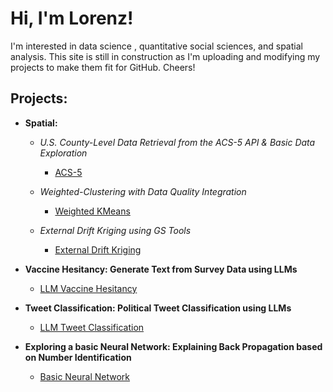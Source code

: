 

<h1>Hi, I'm Lorenz!</h1>
<p class="normal-text">I'm interested in data science , quantitative social sciences, and spatial analysis. This site is still in construction as I'm uploading and modifying my projects to make them fit for GitHub. Cheers! </p>
<h2>Projects:</h2>

- **Spatial:**
  - *U.S. County-Level Data Retrieval from the ACS-5 API & Basic Data Exploration*
    - [ACS-5](https://github.com/LorenzEh/ACS-5)

  - *Weighted-Clustering with Data Quality Integration*
    - [Weighted KMeans](https://github.com/LorenzEh/Weighted-Clustering)
   
  - *External Drift Kriging using GS Tools*
    - [External Drift Kriging](https://github.com/LorenzEh/ExternalDriftKriging/tree/main)

- <b>Vaccine Hesitancy: Generate Text from Survey Data using LLMs</b>
  - [LLM Vaccine Hesitancy](https://github.com/LorenzEh/LLM-Vaccine-Hesitency)

- <b>Tweet Classification: Political Tweet Classification using LLMs</b>
  - [LLM Tweet Classification](https://github.com/LorenzEh/Tweet-Classification/tree/main)

- <b>Exploring a basic Neural Network: Explaining Back Propagation based on Number Identification</b>
  - [Basic Neural Network](https://github.com/LorenzEh/Basic-Neural-Network)
